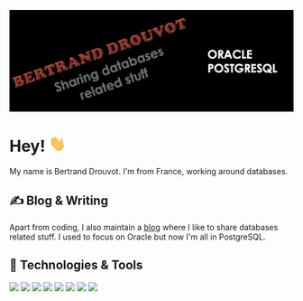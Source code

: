 ![Header](https://raw.githubusercontent.com/bdrouvot/bdrouvot/master/bdt-logo.png "Header")

# Hey! <img src="https://raw.githubusercontent.com/bdrouvot/bdrouvot/master/wave.gif" width="30px">
My name is Bertrand Drouvot. I'm from France, working around databases.

## &#x270d; Blog & Writing

Apart from coding, I also maintain a [blog](https://bdrouvot.github.io/) where I like to share databases related stuff. I used to focus on Oracle but now I'm all in PostgreSQL.

## 🔧 Technologies & Tools
![](https://img.shields.io/badge/Editor-Vim-informational?style=flat&logo=vim&logoColor=white&color=blue)
![](https://img.shields.io/badge/Code-C-informational?style=flat&logo=C&logoColor=white&color=blue)
![](https://img.shields.io/badge/Code-Python-informational?style=flat&logo=python&logoColor=white&color=blue)
![](https://img.shields.io/badge/Code-Perl-informational?style=flat&logo=perl&logoColor=white&color=blue)
![](https://img.shields.io/badge/Shell-Bash-informational?style=flat&logo=gnu-bash&logoColor=white&color=blue)
![](https://img.shields.io/badge/Cloud-AWS-informational?style=flat&logo=amazon-AWS&logoColor=white&color=blue)
![](https://img.shields.io/badge/Rdbms-Oracle-informational?style=flat&logo=Oracle&logoColor=white&color=blue)
![](https://img.shields.io/badge/Rdbms-PostgreSQL-informational?style=flat&logo=PostgreSQL&logoColor=white&color=blue)
